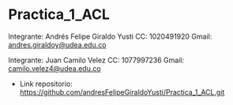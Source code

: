 # Practica_1_ACL

Integrante: Andrés Felipe Giraldo Yusti
CC: 1020491920
Gmail: andres.giraldoy@udea.edu.co

Integrante: Juan Camilo Velez
CC: 1077997236
Gmail: camilo.velez4@udea.edu.co


- Link repositorio: https://github.com/andresFelipeGiraldoYusti/Practica_1_ACL.git